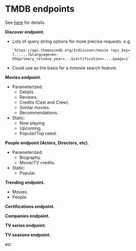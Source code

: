 # TMDB endpoints

See [here](https://developers.themoviedb.org/3/getting-started/introduction) for details.

**Discover endpoint.**

- Lots of query string options for more precise requests. e.g.

  ```
  `https://api.themoviedb.org/3/discover/movie ?api_key=[......]&language=en-US&primary_release_year=...&certification=....&page=1`
  ```

- Could use as the basis for a mmovie search feature.

**Movies endpoint.**

- Parameterized:
  - Details.
  - Reviews.
  - Credits (Cast and Crew).
  - Similar movies.
  - Recommendations.
- Static:
  - Now playing.
  - Upcoming.
  - Popular/Top rated.

**People endpoint (Actors, Directors, etc).**

- Parameterized:
  - Biography.
  - Movie/TV credits.
- Static:
  - Popular.

**Trending endpoint.**

- Movies.
- People.

**Certifications endpoint.**

**Companies endpoint.**

**TV series endpoint.**

**TV seasons endpoint.**

etc